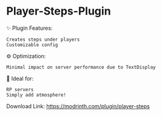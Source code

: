 # Player-Steps-Plugin

✨ Plugin Features:

    Сreates steps under players
    Customizable config

⚙️ Optimization:

    Minimal impact on server performance due to TextDisplay

🔧 Ideal for:

    RP servers
    Simply add atmosphere!

Download Link: https://modrinth.com/plugin/player-steps
